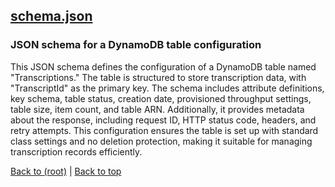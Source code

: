 ## [schema.json](schema.json)

### JSON schema for a DynamoDB table configuration

This JSON schema defines the configuration of a DynamoDB table named "Transcriptions." The table is structured to store transcription data, with "TranscriptId" as the primary key. The schema includes attribute definitions, key schema, table status, creation date, provisioned throughput settings, table size, item count, and table ARN. Additionally, it provides metadata about the response, including request ID, HTTP status code, headers, and retry attempts. This configuration ensures the table is set up with standard class settings and no deletion protection, making it suitable for managing transcription records efficiently.

[Back to (root)](#root) | [Back to top](#table-of-contents)

